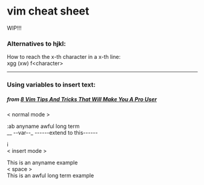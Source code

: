 # vim cheat sheet
WIP!!!

### Alternatives to hjkl:
How to reach the x-th character in a x-th line:\
xgg (xw) f&lt;character&gt;


___
### Using variables to insert text:
##### from [8 Vim Tips And Tricks That Will Make You A Pro User](https://itsfoss.com/pro-vim-tips/)
&lt; normal mode &gt;

:ab anyname awful long term\
\__   --var--\_ ------extend to this------
    
i\
&lt; insert mode &gt;

This is an anyname example\
&lt; space &gt;\
This is an awful long term example
